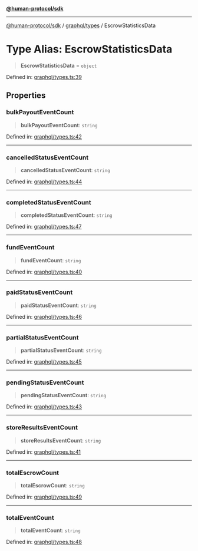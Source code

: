 [**@human-protocol/sdk**](../../../README.md)

***

[@human-protocol/sdk](../../../modules.md) / [graphql/types](../README.md) / EscrowStatisticsData

# Type Alias: EscrowStatisticsData

> **EscrowStatisticsData** = `object`

Defined in: [graphql/types.ts:39](https://github.com/humanprotocol/human-protocol/blob/111a3dfb8ed775487998fa7cc407fdc884e7a927/packages/sdk/typescript/human-protocol-sdk/src/graphql/types.ts#L39)

## Properties

### bulkPayoutEventCount

> **bulkPayoutEventCount**: `string`

Defined in: [graphql/types.ts:42](https://github.com/humanprotocol/human-protocol/blob/111a3dfb8ed775487998fa7cc407fdc884e7a927/packages/sdk/typescript/human-protocol-sdk/src/graphql/types.ts#L42)

***

### cancelledStatusEventCount

> **cancelledStatusEventCount**: `string`

Defined in: [graphql/types.ts:44](https://github.com/humanprotocol/human-protocol/blob/111a3dfb8ed775487998fa7cc407fdc884e7a927/packages/sdk/typescript/human-protocol-sdk/src/graphql/types.ts#L44)

***

### completedStatusEventCount

> **completedStatusEventCount**: `string`

Defined in: [graphql/types.ts:47](https://github.com/humanprotocol/human-protocol/blob/111a3dfb8ed775487998fa7cc407fdc884e7a927/packages/sdk/typescript/human-protocol-sdk/src/graphql/types.ts#L47)

***

### fundEventCount

> **fundEventCount**: `string`

Defined in: [graphql/types.ts:40](https://github.com/humanprotocol/human-protocol/blob/111a3dfb8ed775487998fa7cc407fdc884e7a927/packages/sdk/typescript/human-protocol-sdk/src/graphql/types.ts#L40)

***

### paidStatusEventCount

> **paidStatusEventCount**: `string`

Defined in: [graphql/types.ts:46](https://github.com/humanprotocol/human-protocol/blob/111a3dfb8ed775487998fa7cc407fdc884e7a927/packages/sdk/typescript/human-protocol-sdk/src/graphql/types.ts#L46)

***

### partialStatusEventCount

> **partialStatusEventCount**: `string`

Defined in: [graphql/types.ts:45](https://github.com/humanprotocol/human-protocol/blob/111a3dfb8ed775487998fa7cc407fdc884e7a927/packages/sdk/typescript/human-protocol-sdk/src/graphql/types.ts#L45)

***

### pendingStatusEventCount

> **pendingStatusEventCount**: `string`

Defined in: [graphql/types.ts:43](https://github.com/humanprotocol/human-protocol/blob/111a3dfb8ed775487998fa7cc407fdc884e7a927/packages/sdk/typescript/human-protocol-sdk/src/graphql/types.ts#L43)

***

### storeResultsEventCount

> **storeResultsEventCount**: `string`

Defined in: [graphql/types.ts:41](https://github.com/humanprotocol/human-protocol/blob/111a3dfb8ed775487998fa7cc407fdc884e7a927/packages/sdk/typescript/human-protocol-sdk/src/graphql/types.ts#L41)

***

### totalEscrowCount

> **totalEscrowCount**: `string`

Defined in: [graphql/types.ts:49](https://github.com/humanprotocol/human-protocol/blob/111a3dfb8ed775487998fa7cc407fdc884e7a927/packages/sdk/typescript/human-protocol-sdk/src/graphql/types.ts#L49)

***

### totalEventCount

> **totalEventCount**: `string`

Defined in: [graphql/types.ts:48](https://github.com/humanprotocol/human-protocol/blob/111a3dfb8ed775487998fa7cc407fdc884e7a927/packages/sdk/typescript/human-protocol-sdk/src/graphql/types.ts#L48)
